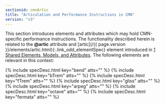 ```yaml
---
sectionid: cmnArtic
title: "Articulation and Performance Instructions in CMN"
version: "v3"
---
```




This section introduces elements and attributes which may hold CMN-specific performance
instructions. The functionality described herein is related to the **@artic**
attribute and [artic](/{{ page.version }}/elements/artic.html){:.link_odd_elementSpec} element introduced in <a class="link_ptr" title="Shared Elements, Models, and Attributes" href="/{{ page.version }}/guidelines/shared.html">1 Shared Elements, Models, and Attributes</a>. The
following elements are relevant in this context:



{% include specDesc.html key="bend" atts="" %}
{% include specDesc.html key="bTrem" atts="" %}
{% include specDesc.html key="fTrem" atts="" %}
{% include specDesc.html key="gliss" atts="" %}
{% include specDesc.html key="arpeg" atts="" %}
{% include specDesc.html key="octave" atts="" %}
{% include specDesc.html key="fermata" atts="" %}








